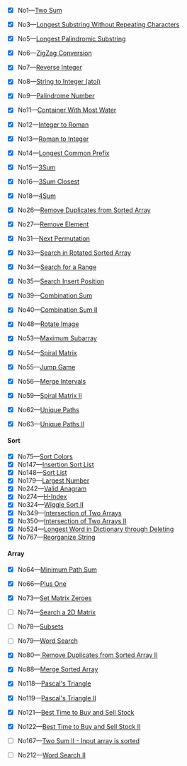 - [x] No1—[Two Sum](https://leetcode.com/problems/two-sum)    
- [x] No3—[Longest Substring Without Repeating Characters](https://leetcode.com/problems/longest-substring-without-repeating-characters)  
- [x] No5—[Longest Palindromic Substring](https://leetcode.com/problems/longest-palindromic-substring)
- [x] No6—[ZigZag Conversion](https://leetcode.com/problems/zigzag-conversion)    
- [x] No7—[Reverse Integer](https://leetcode.com/problems/reverse-integer)   
- [x] No8—[String to Integer (atoi)](https://leetcode.com/problems/string-to-integer-atoi)   
- [x] No9—[Palindrome Number](https://leetcode.com/problems/palindrome-number) 
- [x] No11—[Container With Most Water](https://leetcode.com/problems/container-with-most-water) 
- [x] No12—[Integer to Roman](https://leetcode.com/problems/integer-to-roman)   
- [x] No13—[Roman to Integer](https://leetcode.com/problems/roman-to-integer)
- [x] No14—[Longest Common Prefix](https://leetcode.com/problems/longest-common-prefix)    
- [x] No15—[3Sum](https://leetcode.com/problems/3sum)    
- [x] No16—[3Sum Closest](https://leetcode.com/problems/3sum-closest)  
- [x] No18—[4Sum](https://leetcode.com/problems/4sum)    
- [x] No26—[Remove Duplicates from Sorted Array](https://leetcode.com/problems/remove-duplicates-from-sorted-array)  
- [x] No27—[Remove Element](https://leetcode.com/problems/remove-element)  
- [x] No31—[Next Permutation](https://leetcode.com/problems/next-permutation)  
- [x] No33—[Search in Rotated Sorted Array](https://leetcode.com/problems/search-in-rotated-sorted-array)    
- [x] No34—[Search for a Range](https://leetcode.com/problems/search-for-a-range)    
- [x] No35—[Search Insert Position](https://leetcode.com/problems/search-insert-position)    
- [x] No39—[Combination Sum](https://leetcode.com/problems/combination-sum)   
- [x] No40—[Combination Sum II](https://leetcode.com/problems/combination-sum-ii)  
- [x] No48—[Rotate Image](https://leetcode.com/problems/rotate-image)  
- [x] No53—[Maximum Subarray](https://leetcode.com/problems/maximum-subarray) 
- [x] No54—[Spiral Matrix](https://leetcode.com/problems/spiral-matrix)    
- [x] No55—[Jump Game](https://leetcode.com/problems/jump-game)    
- [x] No56—[Merge Intervals](https://leetcode.com/problems/merge-intervals)   
- [x] No59—[Spiral Matrix II](https://leetcode.com/problems/spiral-matrix-ii)  
- [x] No62—[Unique Paths](https://leetcode.com/problems/unique-paths)    
- [x] No63—[Unique Paths II](https://leetcode.com/problems/unique-paths-ii)    




#### Sort

- [x] No75—[Sort Colors](https://leetcode.com/problems/sort-colors)    
- [x] No147—[Insertion Sort List](https://leetcode.com/problems/insertion-sort-list)   
- [x] No148—[Sort List](https://leetcode.com/problems/sort-list)    
- [x] No179—[Largest Number](https://leetcode.com/problems/largest-number)  
- [x] No242—[Valid Anagram](https://leetcode.com/problems/valid-anagram)  
- [x] No274—[H-Index](https://leetcode.com/problems/h-index)   
- [x] No324—[Wiggle Sort II](https://leetcode.com/problems/wiggle-sort-ii)   
- [x] No349—[Intersection of Two Arrays](https://leetcode.com/problems/intersection-of-two-arrays)    
- [x] No350—[Intersection of Two Arrays II](https://leetcode.com/problems/intersection-of-two-arrays-ii)  
- [x] No524—[Longest Word in Dictionary through Deleting](https://leetcode.com/problems/longest-word-in-dictionary-through-deleting) 
- [x] No767—[Reorganize String](https://leetcode.com/problems/reorganize-string) 

#### Array

- [x] No64—[Minimum Path Sum](https://leetcode.com/problems/minimum-path-sum)
- [x] No66—[Plus One](https://leetcode.com/problems/plus-one)   
- [x] No73—[Set Matrix Zeroes](https://leetcode.com/problems/set-matrix-zeroes)    
- [ ] No74—[Search a 2D Matrix](https://leetcode.com/problems/search-a-2d-matrix)  
- [ ] No78—[Subsets](https://leetcode.com/problems/subsets/)
- [ ] No79—[Word Search](https://leetcode.com/problems/word-search)  
- [x] No80—[ Remove Duplicates from Sorted Array II](https://leetcode.com/problems/remove-duplicates-from-sorted-array-ii)  
- [x] No88—[Merge Sorted Array](https://leetcode.com/problems/merge-sorted-array)
- [x] No118—[Pascal's Triangle](https://leetcode.com/problems/pascals-triangle) 
- [x] No119—[Pascal's Triangle II](https://leetcode.com/problems/pascals-triangle-ii)    
- [x] No121—[Best Time to Buy and Sell Stock](https://leetcode.com/problems/best-time-to-buy-and-sell-stock) 
- [x] No122—[Best Time to Buy and Sell Stock II](https://leetcode.com/problems/best-time-to-buy-and-sell-stock-ii)    
- [ ] No167—[Two Sum II - Input array is sorted](https://leetcode.com/problems/two-sum-ii-input-array-is-sorted)    
- [ ] No212—[Word Search II](https://leetcode.com/problems/word-search-ii)   

